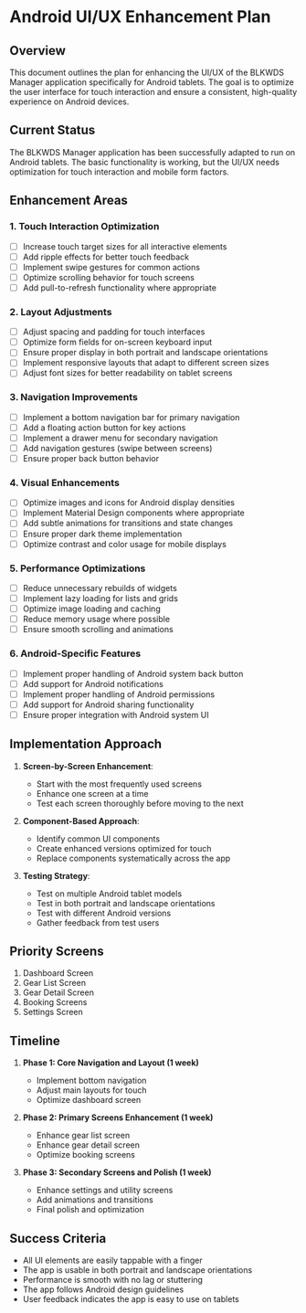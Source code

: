# Android UI/UX Enhancement Plan

## Overview

This document outlines the plan for enhancing the UI/UX of the BLKWDS Manager application specifically for Android tablets. The goal is to optimize the user interface for touch interaction and ensure a consistent, high-quality experience on Android devices.

## Current Status

The BLKWDS Manager application has been successfully adapted to run on Android tablets. The basic functionality is working, but the UI/UX needs optimization for touch interaction and mobile form factors.

## Enhancement Areas

### 1. Touch Interaction Optimization

- [ ] Increase touch target sizes for all interactive elements
- [ ] Add ripple effects for better touch feedback
- [ ] Implement swipe gestures for common actions
- [ ] Optimize scrolling behavior for touch screens
- [ ] Add pull-to-refresh functionality where appropriate

### 2. Layout Adjustments

- [ ] Adjust spacing and padding for touch interfaces
- [ ] Optimize form fields for on-screen keyboard input
- [ ] Ensure proper display in both portrait and landscape orientations
- [ ] Implement responsive layouts that adapt to different screen sizes
- [ ] Adjust font sizes for better readability on tablet screens

### 3. Navigation Improvements

- [ ] Implement a bottom navigation bar for primary navigation
- [ ] Add a floating action button for key actions
- [ ] Implement a drawer menu for secondary navigation
- [ ] Add navigation gestures (swipe between screens)
- [ ] Ensure proper back button behavior

### 4. Visual Enhancements

- [ ] Optimize images and icons for Android display densities
- [ ] Implement Material Design components where appropriate
- [ ] Add subtle animations for transitions and state changes
- [ ] Ensure proper dark theme implementation
- [ ] Optimize contrast and color usage for mobile displays

### 5. Performance Optimizations

- [ ] Reduce unnecessary rebuilds of widgets
- [ ] Implement lazy loading for lists and grids
- [ ] Optimize image loading and caching
- [ ] Reduce memory usage where possible
- [ ] Ensure smooth scrolling and animations

### 6. Android-Specific Features

- [ ] Implement proper handling of Android system back button
- [ ] Add support for Android notifications
- [ ] Implement proper handling of Android permissions
- [ ] Add support for Android sharing functionality
- [ ] Ensure proper integration with Android system UI

## Implementation Approach

1. **Screen-by-Screen Enhancement**:
   - Start with the most frequently used screens
   - Enhance one screen at a time
   - Test each screen thoroughly before moving to the next

2. **Component-Based Approach**:
   - Identify common UI components
   - Create enhanced versions optimized for touch
   - Replace components systematically across the app

3. **Testing Strategy**:
   - Test on multiple Android tablet models
   - Test in both portrait and landscape orientations
   - Test with different Android versions
   - Gather feedback from test users

## Priority Screens

1. Dashboard Screen
2. Gear List Screen
3. Gear Detail Screen
4. Booking Screens
5. Settings Screen

## Timeline

1. **Phase 1: Core Navigation and Layout (1 week)**
   - Implement bottom navigation
   - Adjust main layouts for touch
   - Optimize dashboard screen

2. **Phase 2: Primary Screens Enhancement (1 week)**
   - Enhance gear list screen
   - Enhance gear detail screen
   - Optimize booking screens

3. **Phase 3: Secondary Screens and Polish (1 week)**
   - Enhance settings and utility screens
   - Add animations and transitions
   - Final polish and optimization

## Success Criteria

- All UI elements are easily tappable with a finger
- The app is usable in both portrait and landscape orientations
- Performance is smooth with no lag or stuttering
- The app follows Android design guidelines
- User feedback indicates the app is easy to use on tablets

